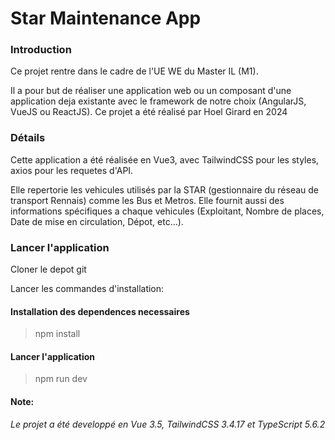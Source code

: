 # Star Maintenance App


### Introduction

Ce projet rentre dans le cadre de l'UE WE du Master IL (M1). <p><p/>Il a pour but de réaliser une application web ou un composant d'une application deja existante avec le framework de notre choix (AngularJS, VueJS ou ReactJS).
Ce projet a été réalisé par Hoel Girard en 2024

### Détails

Cette application a été réalisée en Vue3, avec TailwindCSS pour les styles, axios pour les requetes d'API.<p><p/>
Elle repertorie les vehicules utilisés par la STAR (gestionnaire du réseau de transport Rennais) comme les Bus et Metros. Elle fournit aussi des informations spécifiques a chaque vehicules (Exploitant, Nombre de places, Date de mise en circulation, Dépot, etc...). 

### Lancer l'application

Cloner le depot git <p><p/>
Lancer les commandes d'installation:

 #### Installation des dependences necessaires
 > npm install
 
 #### Lancer l'application
 > npm run dev

 #### Note:
<i>Le projet a été developpé en Vue 3.5, TailwindCSS 3.4.17 et TypeScript 5.6.2<i/>
